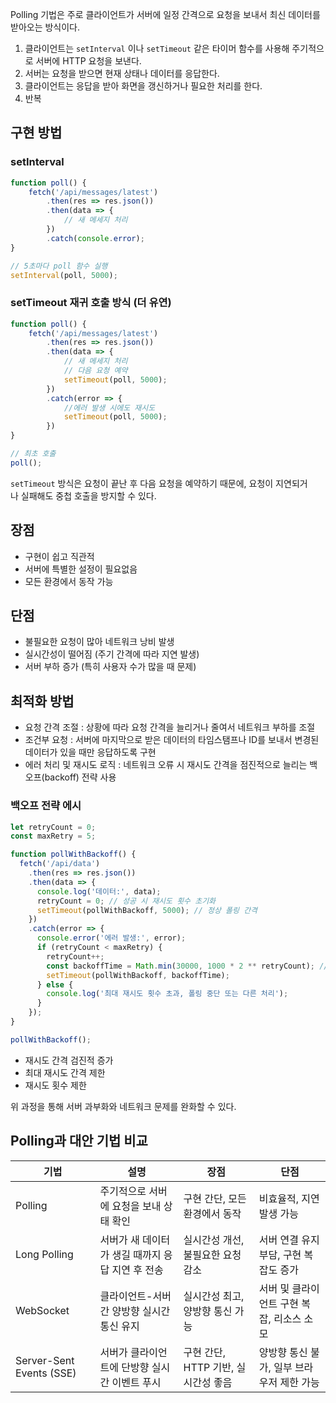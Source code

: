 Polling 기법은 주로 클라이언트가 서버에 일정 간격으로 요청을 보내서 최신 데이터를 받아오는 방식이다.

1. 클라이언트는 `setInterval` 이나 `setTimeout` 같은 타이머 함수를 사용해 주기적으로 서버에 HTTP 요청을 보낸다.
2. 서버는 요청을 받으면 현재 상태나 데이터를 응답한다.
3. 클라이언트는 응답을 받아 화면을 갱신하거나 필요한 처리를 한다.
4. 반복

## 구현 방법

### setInterval

```ts
function poll() {
	fetch('/api/messages/latest')
		.then(res => res.json())
		.then(data => {
			// 새 메세지 처리
		})
		.catch(console.error);
}

// 5초마다 poll 함수 실행
setInterval(poll, 5000);
```


### setTimeout 재귀 호출 방식 (더 유연)

```ts
function poll() {
	fetch('/api/messages/latest')
		.then(res => res.json())
		.then(data => {
			// 새 메세지 처리
			// 다음 요청 예약
			setTimeout(poll, 5000);
		})
		.catch(error => {
			//에러 발생 시에도 재시도
			setTimeout(poll, 5000);
		})
}

// 최초 호출
poll();
```

`setTimeout` 방식은 요청이 끝난 후 다음 요청을 예약하기 때문에, 요청이 지연되거나 실패해도 중첩 호출을 방지할 수 있다.

## 장점

- 구현이 쉽고 직관적
- 서버에 특별한 설정이 필요없음
- 모든 환경에서 동작 가능

## 단점

- 불필요한 요청이 많아 네트워크 낭비 발생
- 실시간성이 떨어짐 (주기 간격에 따라 지연 발생)
- 서버 부하 증가 (특히 사용자 수가 많을 때 문제)

## 최적화 방법

- 요청 간격 조절 : 상황에 따라 요청 간격을 늘리거나 줄여서 네트워크 부하를 조절
- 조건부 요청 : 서버에 마지막으로 받은 데이터의 타임스탬프나 ID를 보내서 변경된 데이터가 있을 때만 응답하도록 구현
- 에러 처리 및 재시도 로직 : 네트워크 오류 시 재시도 간격을 점진적으로 늘리는 백오프(backoff) 전략 사용

### 백오프 전략 에시

```ts
let retryCount = 0;
const maxRetry = 5;

function pollWithBackoff() {
  fetch('/api/data')
    .then(res => res.json())
    .then(data => {
      console.log('데이터:', data);
      retryCount = 0; // 성공 시 재시도 횟수 초기화
      setTimeout(pollWithBackoff, 5000); // 정상 폴링 간격
    })
    .catch(error => {
      console.error('에러 발생:', error);
      if (retryCount < maxRetry) {
        retryCount++;
        const backoffTime = Math.min(30000, 1000 * 2 ** retryCount); // 최대 30초
        setTimeout(pollWithBackoff, backoffTime);
      } else {
        console.log('최대 재시도 횟수 초과, 폴링 중단 또는 다른 처리');
      }
    });
}

pollWithBackoff();
```

- 재시도 간격 검진적 증가
- 최대 재시도 간격 제한
- 재시도 횟수 제한

위 과정을 통해 서버 과부화와 네트워크 문제를 완화할 수 있다.

## Polling과 대안 기법 비교

|기법|설명|장점|단점|
|---|---|---|---|
|Polling|주기적으로 서버에 요청을 보내 상태 확인|구현 간단, 모든 환경에서 동작|비효율적, 지연 발생 가능|
|Long Polling|서버가 새 데이터가 생길 때까지 응답 지연 후 전송|실시간성 개선, 불필요한 요청 감소|서버 연결 유지 부담, 구현 복잡도 증가|
|WebSocket|클라이언트-서버 간 양방향 실시간 통신 유지|실시간성 최고, 양방향 통신 가능|서버 및 클라이언트 구현 복잡, 리소스 소모|
|Server-Sent Events (SSE)|서버가 클라이언트에 단방향 실시간 이벤트 푸시|구현 간단, HTTP 기반, 실시간성 좋음|양방향 통신 불가, 일부 브라우저 제한 가능|

